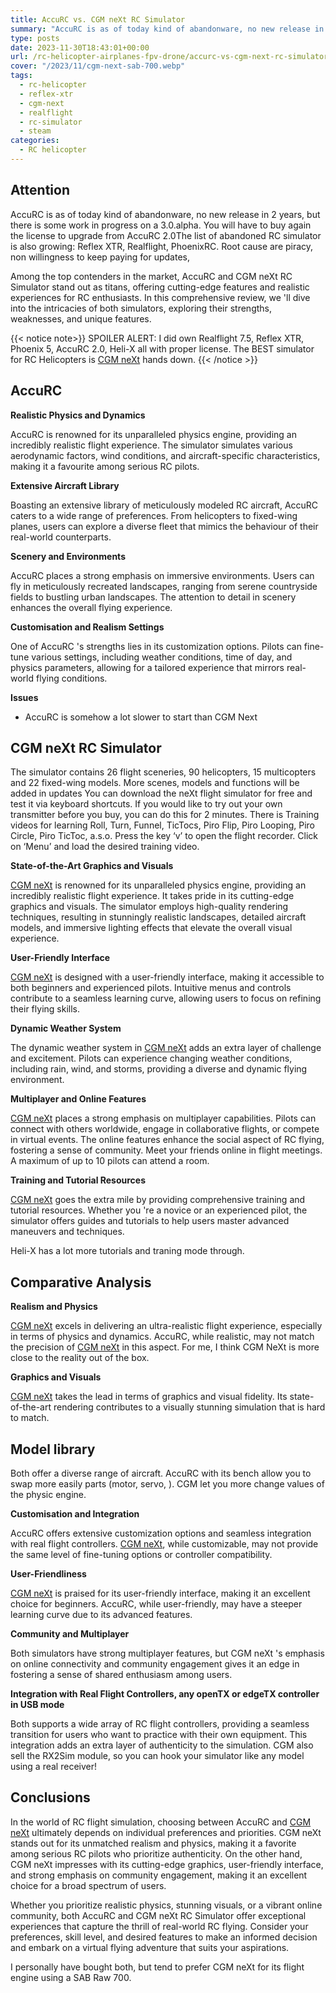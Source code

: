 ```yaml
---
title: AccuRC vs. CGM neXt RC Simulator
summary: "AccuRC is as of today kind of abandonware, no new release in 2 years, but there is some work in progress on a 3.0.alpha. You will have to buy again the license to upgrade from AccuRC 2.0The list of abandoned RC simulator is also growing: Reflex XTR, Realflight, PhoenixRC. Root cause are piracy, non willingness to keep paying for updates,"
type: posts
date: 2023-11-30T18:43:01+00:00
url: /rc-helicopter-airplanes-fpv-drone/accurc-vs-cgm-next-rc-simulator/
cover: "/2023/11/cgm-next-sab-700.webp"
tags:
  - rc-helicopter
  - reflex-xtr
  - cgm-next
  - realflight
  - rc-simulator
  - steam
categories:
  - RC helicopter
---
```

## Attention

AccuRC is as of today kind of abandonware, no new release in 2 years, but there is some work in progress on a 3.0.alpha. You will have to buy again the license to upgrade from AccuRC 2.0The list of abandoned RC simulator is also growing: Reflex XTR, Realflight, PhoenixRC. Root cause are piracy, non willingness to keep paying for updates,

Among the top contenders in the market, AccuRC and CGM neXt RC Simulator stand out as titans, offering cutting-edge features and realistic experiences for RC enthusiasts. In this comprehensive review, we 'll dive into the intricacies of both simulators, exploring their strengths, weaknesses, and unique features.

{{< notice note>}}
SPOILER ALERT: I did own Realflight 7.5, Reflex XTR, Phoenix 5, AccuRC 2.0, Heli-X all with proper license. The BEST simulator for RC Helicopters is [CGM neXt](https://www.cgm-online.com/rc-flight-simulator/rc-flight-simulator.html) hands down.
{{< /notice >}}

## AccuRC

**Realistic Physics and Dynamics**

AccuRC is renowned for its unparalleled physics engine, providing an incredibly realistic flight experience. The simulator simulates various aerodynamic factors, wind conditions, and aircraft-specific characteristics, making it a favourite among serious RC pilots.

**Extensive Aircraft Library**

Boasting an extensive library of meticulously modeled RC aircraft, AccuRC caters to a wide range of preferences. From helicopters to fixed-wing planes, users can explore a diverse fleet that mimics the behaviour of their real-world counterparts.

**Scenery and Environments**

AccuRC places a strong emphasis on immersive environments. Users can fly in meticulously recreated landscapes, ranging from serene countryside fields to bustling urban landscapes. The attention to detail in scenery enhances the overall flying experience.

**Customisation and Realism Settings**

One of AccuRC 's strengths lies in its customization options. Pilots can fine-tune various settings, including weather conditions, time of day, and physics parameters, allowing for a tailored experience that mirrors real-world flying conditions.

**Issues**
* AccuRC is somehow a lot slower to start than CGM Next


## CGM neXt RC Simulator
The simulator contains 26 flight sceneries, 90 helicopters, 15 multicopters and 22 fixed-wing models. More scenes, models and functions will be added in updates
You can download the neXt flight simulator for free and test it via keyboard shortcuts. If you would like to try out your own transmitter before you buy, you can do this for 2 minutes.
There is Training videos for learning Roll, Turn, Funnel, TicTocs, Piro Flip, Piro Looping, Piro Circle, Piro TicToc, a.s.o. Press the key ‘v’ to open the flight recorder. Click on ‘Menu’ and load the desired training video.

**State-of-the-Art Graphics and Visuals**

[CGM neXt](https://www.cgm-online.com/rc-flight-simulator/rc-flight-simulator.html) is renowned for its unparalleled physics engine, providing an incredibly realistic flight experience. It takes pride in its cutting-edge graphics and visuals. The simulator employs high-quality rendering techniques, resulting in stunningly realistic landscapes, detailed aircraft models, and immersive lighting effects that elevate the overall visual experience.

**User-Friendly Interface**

[CGM neXt](https://www.cgm-online.com/rc-flight-simulator/rc-flight-simulator.html) is designed with a user-friendly interface, making it accessible to both beginners and experienced pilots. Intuitive menus and controls contribute to a seamless learning curve, allowing users to focus on refining their flying skills.

**Dynamic Weather System**

The dynamic weather system in [CGM neXt](https://www.cgm-online.com/rc-flight-simulator/rc-flight-simulator.html) adds an extra layer of challenge and excitement. Pilots can experience changing weather conditions, including rain, wind, and storms, providing a diverse and dynamic flying environment.

**Multiplayer and Online Features**

[CGM neXt](https://www.cgm-online.com/rc-flight-simulator/rc-flight-simulator.html) places a strong emphasis on multiplayer capabilities. Pilots can connect with others worldwide, engage in collaborative flights, or compete in virtual events. The online features enhance the social aspect of RC flying, fostering a sense of community. Meet your friends online in flight meetings. A maximum of up to 10 pilots can attend a room.

**Training and Tutorial Resources**

[CGM neXt](https://www.cgm-online.com/rc-flight-simulator/rc-flight-simulator.html) goes the extra mile by providing comprehensive training and tutorial resources. Whether you 're a novice or an experienced pilot, the simulator offers guides and tutorials to help users master advanced maneuvers and techniques.

Heli-X has a lot more tutorials and traning mode through.

## Comparative Analysis

**Realism and Physics**

[CGM neXt](https://www.cgm-online.com/rc-flight-simulator/rc-flight-simulator.html) excels in delivering an ultra-realistic flight experience, especially in terms of physics and dynamics. AccuRC, while realistic, may not match the precision of [CGM neXt](https://www.cgm-online.com/rc-flight-simulator/rc-flight-simulator.html) in this aspect. For me, I think CGM NeXt is more close to the reality out of the box.

**Graphics and Visuals**

[CGM neXt](https://www.cgm-online.com/rc-flight-simulator/rc-flight-simulator.html) takes the lead in terms of graphics and visual fidelity. Its state-of-the-art rendering contributes to a visually stunning simulation that is hard to match.

## Model library

Both offer a diverse range of aircraft. AccuRC with its bench allow you to swap more easily parts (motor, servo, ). CGM let you more change values of the physic engine.

**Customisation and Integration**

AccuRC offers extensive customization options and seamless integration with real flight controllers. [CGM neXt](https://www.cgm-online.com/rc-flight-simulator/rc-flight-simulator.html), while customizable, may not provide the same level of fine-tuning options or controller compatibility.

**User-Friendliness**

[CGM neXt](https://www.cgm-online.com/rc-flight-simulator/rc-flight-simulator.html) is praised for its user-friendly interface, making it an excellent choice for beginners. AccuRC, while user-friendly, may have a steeper learning curve due to its advanced features.

**Community and Multiplayer**

Both simulators have strong multiplayer features, but CGM neXt 's emphasis on online connectivity and community engagement gives it an edge in fostering a sense of shared enthusiasm among users.

**Integration with Real Flight Controllers, any openTX or edgeTX controller in USB mode**

Both supports a wide array of RC flight controllers, providing a seamless transition for users who want to practice with their own equipment. This integration adds an extra layer of authenticity to the simulation. CGM also sell the RX2Sim module, so you can hook your simulator like any model using a real receiver!

## Conclusions

In the world of RC flight simulation, choosing between AccuRC and [CGM neXt](https://www.cgm-online.com/rc-flight-simulator/rc-flight-simulator.html) ultimately depends on individual preferences and priorities. CGM neXt stands out for its unmatched realism and physics, making it a favorite among serious RC pilots who prioritize authenticity. On the other hand, CGM neXt impresses with its cutting-edge graphics, user-friendly interface, and strong emphasis on community engagement, making it an excellent choice for a broad spectrum of users.

Whether you prioritize realistic physics, stunning visuals, or a vibrant online community, both AccuRC and CGM neXt RC Simulator offer exceptional experiences that capture the thrill of real-world RC flying. Consider your preferences, skill level, and desired features to make an informed decision and embark on a virtual flying adventure that suits your aspirations.

I personally have bought both, but tend to prefer CGM neXt for its flight engine using a SAB Raw 700.
